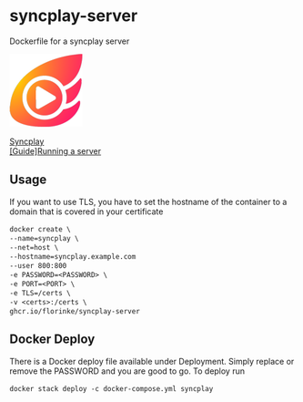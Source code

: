 # syncplay-server
Dockerfile for a syncplay server

![syncplay](https://raw.githubusercontent.com/Syncplay/syncplay/master/syncplay/resources/hicolor/128x128/apps/syncplay.png) 

[Syncplay](http://syncplay.pl/)  
[[Guide]Running a server](https://syncplay.pl/guide/server/)

## Usage

If you want to use TLS, you have to set the hostname of the container to a domain that is covered in your certificate

```
docker create \
--name=syncplay \
--net=host \
--hostname=syncplay.example.com
--user 800:800
-e PASSWORD=<PASSWORD> \
-e PORT=<PORT> \
-e TLS=/certs \
-v <certs>:/certs \
ghcr.io/florinke/syncplay-server
```

## Docker Deploy
There is a Docker deploy file available under Deployment.
Simply replace or remove the PASSWORD and you are good to go.
To deploy run
```
docker stack deploy -c docker-compose.yml syncplay
```
